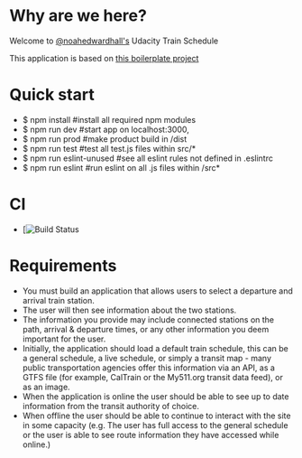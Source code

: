 # Why are we here?
Welcome to [@noahedwardhall's](https://twitter.com/noahedwardhall) Udacity Train Schedule

This application is based on [this boilerplate project](https://github.com/noahehall/react-f-your-starterkit.git)

# Quick start
  - $ npm install #install all required npm modules
  - $ npm run dev #start app on localhost:3000,
  - $ npm run prod #make product build in /dist
  - $ npm run test #test all test.js files within src/*
  - $ npm run eslint-unused #see all eslint rules not defined in .eslintrc
  - $ npm run eslint #run eslint on all .js files within /src*

# CI
  - [![Build Status](https://api.travis-ci.org/noahehall/udacity-trainschedule.svg?branch=master)

# Requirements
  - You must build an application that allows users to select a departure and arrival train station.
  - The user will then see information about the two stations.
  - The information you provide may include connected stations on the path, arrival & departure times, or any other information you deem important for the user.
  - Initially, the application should load a default train schedule, this can be a general schedule, a live schedule, or simply a transit map - many public transportation agencies offer this information via an API, as a GTFS file (for example, CalTrain or the My511.org transit data feed), or as an image.
  - When the application is online the user should be able to see up to date information from the transit authority of choice.
  - When offline the user should be able to continue to interact with the site in some capacity (e.g. The user has full access to the general schedule or the user is able to see route information they have accessed while online.)
